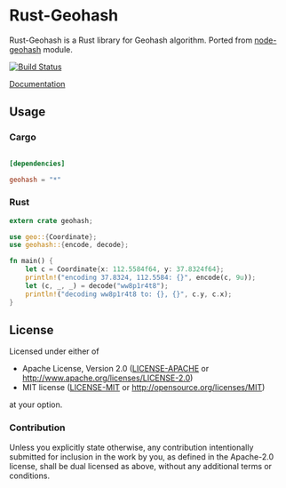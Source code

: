 # Rust-Geohash

Rust-Geohash is a Rust library for Geohash algorithm. Ported from [node-geohash](http://github.com/sunng87/node-geohash) module.

[![Build Status](https://travis-ci.org/georust/rust-geohash.svg)](https://travis-ci.org/georust/rust-geohash)

[Documentation](https://georust.github.io/rust-geohash/)

## Usage

### Cargo

```toml

[dependencies]

geohash = "*"
```

### Rust

```rust
extern crate geohash;

use geo::{Coordinate};
use geohash::{encode, decode};

fn main() {
    let c = Coordinate{x: 112.5584f64, y: 37.8324f64};
    println!("encoding 37.8324, 112.5584: {}", encode(c, 9u));
    let (c, _, _) = decode("ww8p1r4t8");
    println!("decoding ww8p1r4t8 to: {}, {}", c.y, c.x);
}
```

## License

Licensed under either of

 * Apache License, Version 2.0 ([LICENSE-APACHE](LICENSE-APACHE) or http://www.apache.org/licenses/LICENSE-2.0)
 * MIT license ([LICENSE-MIT](LICENSE-MIT) or http://opensource.org/licenses/MIT)

at your option.

### Contribution

Unless you explicitly state otherwise, any contribution intentionally submitted
for inclusion in the work by you, as defined in the Apache-2.0 license, shall be dual licensed as above, without any
additional terms or conditions.
